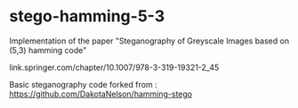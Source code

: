 # stego-hamming-5-3
Implementation of the paper "Steganography of Greyscale Images based on (5,3) hamming code"

 link.springer.com/chapter/10.1007/978-3-319-19321-2_45 


Basic steganography code forked from : https://github.com/DakotaNelson/hamming-stego
